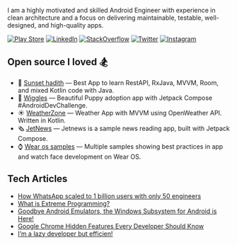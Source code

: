 I am a highly motivated and skilled Android Engineer with experience in clean architecture and a focus on delivering maintainable, testable, well-designed, and high-quality apps. 



[![Play Store](https://img.shields.io/badge/-PlayStore-ffffff?style=flat&logo=googleplay&logoColor=27ae60)](https://play.google.com/store/apps/details?id=com.moataz.afternoonhadeeth&hl=en&gl=US) [![LinkedIn](https://img.shields.io/badge/-LinkedIn-ffffff?style=flat&logo=linkedin&logoColor=0984e3)](https://www.linkedin.com/in/moataz-badawy) [![StackOverflow](https://img.shields.io/badge/-StackOverflow-ffffff?style=flat&logo=StackOverflow)](https://stackoverflow.com/users/13440404/moataz) [![Twitter](https://img.shields.io/badge/-Twitter-ffffff?style=flat&logo=Twitter)](https://twitter.com/thecoderui) [![Instagram](https://img.shields.io/badge/-Instagram-ffffff?style=flat&logo=Instagram)](https://www.instagram.com/thecoderui/?hl=en)

## Open source I loved 🏂
- 🕌 [Sunset hadith](https://github.com/MoatazBadawy/Sunset-hadith) — Best App to learn RestAPI, RxJava, MVVM, Room, and mixed Kotlin code with Java.
- 🐶 [Wiggles](https://github.com/MoatazBadawy/Wiggles) — Beautiful Puppy adoption app with Jetpack Compose #AndroidDevChallenge.
- ☀️ [WeatherZone](https://github.com/SoumikBhatt/WeatherZone) — Weather App with MVVM using OpenWeather API. Written in Kotlin.
- 🗞 [JetNews](https://github.com/android/compose-samples/tree/master/JetNews) — Jetnews is a sample news reading app, built with Jetpack Compose. 
- ⌚️ [Wear os samples](https://github.com/android/wear-os-samples) — Multiple samples showing best practices in app and watch face development on Wear OS.

## Tech Articles
- [How WhatsApp scaled to 1 billion users with only 50 engineers](https://www.quastor.org/p/how-whatsapp-scaled-to-1-billion)
- [What is Extreme Programming?](https://www.developer.com/project-management/extreme-programming-2/)
- [Goodbye Android Emulators, the Windows Subsystem for Android is Here!](https://montemagno.com/goodbye-android-emulators-windows-subsytem-for-android-is-here/)
- [Google Chrome Hidden Features Every Developer Should Know](https://blog.bitsrc.io/google-chrome-experimental-features-for-developers-a9a7cc9d1b30)
- [I’m a lazy developer but efficien!](https://levelup.gitconnected.com/im-a-lazy-developer-but-be-efficient-600437ecca2e)
